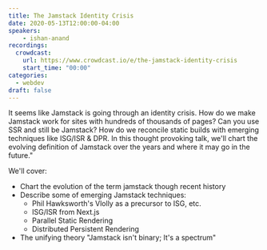```yaml
---
title: The Jamstack Identity Crisis
date: 2020-05-13T12:00:00-04:00
speakers:
    - ishan-anand
recordings:
  crowdcast:
    url: https://www.crowdcast.io/e/the-jamstack-identity-crisis
    start_time: "00:00"
categories:
  - webdev
draft: false
---
```


It seems like Jamstack is going through an identity crisis. How do we make Jamstack work for sites with hundreds of thousands of pages? Can you use SSR and still be Jamstack? How do we reconcile static builds with emerging techniques like ISG/ISR & DPR. In this thought provoking  talk, we'll chart the evolving definition of Jamstack over the years and where it may go in the future."

We'll cover:

* Chart the evolution of the term jamstack though recent history
* Describe some of emerging Jamstack techniques:
  * Phil Hawksworth's Vlolly as a precursor to ISG, etc.
  * ISG/ISR from Next.js
  * Parallel Static Rendering
  * Distributed Persistent Rendering
* The unifying theory "Jamstack isn't binary; It's a spectrum"


